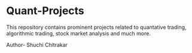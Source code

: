 # Quant-Projects
This repository contains prominent projects related to quantative trading, algorithmic trading, stock market analysis and much more.

Author- Shuchi Chitrakar

